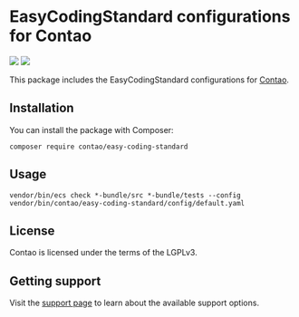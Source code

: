# EasyCodingStandard configurations for Contao

[![](https://img.shields.io/packagist/v/contao/easy-coding-standard.svg?style=flat-square)](https://packagist.org/packages/contao/easy-coding-standard)
[![](https://img.shields.io/packagist/dt/contao/easy-coding-standard.svg?style=flat-square)](https://packagist.org/packages/contao/easy-coding-standard)

This package includes the EasyCodingStandard configurations for [Contao][1].

## Installation

You can install the package with Composer:

```
composer require contao/easy-coding-standard
```

## Usage

```
vendor/bin/ecs check *-bundle/src *-bundle/tests --config vendor/bin/contao/easy-coding-standard/config/default.yaml
```

## License

Contao is licensed under the terms of the LGPLv3.

## Getting support

Visit the [support page][2] to learn about the available support options.

[1]: https://contao.org
[2]: https://contao.org/en/support.html
